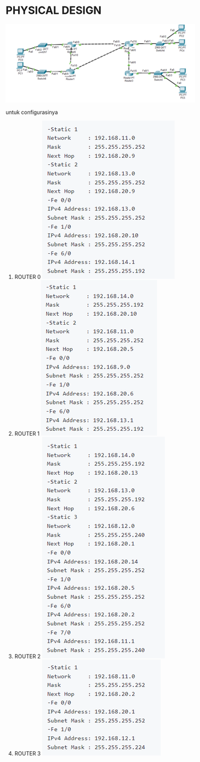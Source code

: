 # PHYSICAL DESIGN
![Topologi Jaringan](1.png)

untuk configurasinya

1. ROUTER 0
![Router PENS](2.png)
2. ROUTER 1
![Router PENS](3.png)
3. ROUTER 2
![Router PENS](4.png)
4. ROUTER 3
![Router PENS](5.png)